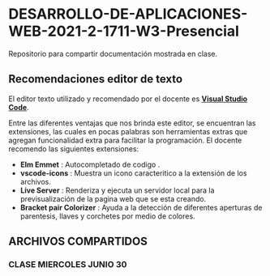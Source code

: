 # DESARROLLO-DE-APLICACIONES-WEB-2021-2-1711-W3-Presencial
Repositorio para compartir documentación mostrada en clase.

## Recomendaciones editor de texto 
El editor texto utilizado y recomendado por el docente es [**Visual Studio Code**](https://code.visualstudio.com/).

Entre las diferentes ventajas que nos brinda este editor, se encuentran las extensiones, las cuales en pocas palabras son herramientas extras que agregan funcionalidad extra para facilitar la programación. 
El docente recomendo las siguientes extensiones:
- **Elm Emmet** : Autocompletado de codigo .
- **vscode-icons** : Muestra un icono caracteritico a la extensión de los archivos.
- **Live Server** : Renderiza y ejecuta un servidor local para la previsualización de la pagina web que se esta creando.
- **Bracket pair Colorizer** : Ayuda a la detección de diferentes aperturas de parentesis, llaves y corchetes por medio de colores.

## ARCHIVOS COMPARTIDOS 
### CLASE MIERCOLES JUNIO 30 

